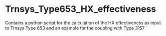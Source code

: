 # Trnsys_Type653_HX_effectiveness
 Contains a python script for the calculation of the HX effectiveness as input to Trnsys Type 653 and an example for the coupling with Type 3157
